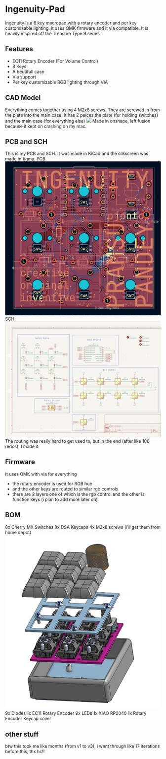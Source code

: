 # Ingenuity-Pad
Ingenuity is a 8 key macropad with a rotary encoder and per key customizable lighting. It uses QMK firmware and it via compatible. It is heavily inspired off the Treasure Type 9 series.
## Features
- EC11 Rotary Encoder (For Volume Control)
- 8 Keys
- A beutifull case
- Via support
- Per key customizable RGB lighting through VIA
## CAD Model
Everything comes together using 4 M2x8 screws. They are screwed in from the plate into the main case. It has 2 peices the plate (for holding switches) and the main case (for everything else)
<image src=/assets/cad.png/>
Made in onshape, left fusion because it kept on crashing on my mac.
## PCB and SCH
This is my PCB and SCH. It was made in KiCad and the silkscreen was made in figma.
PCB
<img src=/assets/pcb.png/>
SCH
<img src=/assets/schematic.png/>
The routing was really hard to get used to, but in the end (after like 100 redos), I made it.
## Firmware
It uses QMK with via for everything
- the rotary encoder is used for RGB hue
- and the other keys are routed to similar rgb controls
- there are 2 layers one of which is the rgb control and the other is function keys (i plan to add more later on)
## BOM
8x Cherry MX Switches
8x DSA Keycaps
4x M2x8 screws (i'll get them from home depot)
<img src=/assets/fittogether.png/>
9x Diodes
1x EC11 Rotary Encoder
9x LEDs
1x XIAO RP2040
1x Rotary Encoder Keycap cover
## other stuff
btw this took me like months (from v1 to v3), i went through like 17 iterations before this, thx hc!!